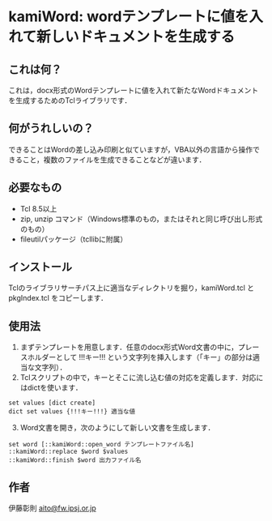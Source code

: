 ﻿# kamiWord: wordテンプレートに値を入れて新しいドキュメントを生成する

## これは何？

これは，docx形式のWordテンプレートに値を入れて新たなWordドキュメントを生成するためのTclライブラリです．

## 何がうれしいの？
できることはWordの差し込み印刷と似ていますが，VBA以外の言語から操作できること，複数のファイルを生成できることなどが違います．

## 必要なもの
- Tcl 8.5以上
- zip, unzip コマンド（Windows標準のもの，またはそれと同じ呼び出し形式のもの）
- fileutilパッケージ（tcllibに附属）

## インストール
Tclのライブラリサーチパス上に適当なディレクトリを掘り，kamiWord.tcl とpkgIndex.tcl をコピーします．

## 使用法

1. まずテンプレートを用意します．任意のdocx形式Word文書の中に，プレースホルダーとして !!!キー!!! という文字列を挿入します（「キー」の部分は適当な文字列）．
2. Tclスクリプトの中で，キーとそこに流し込む値の対応を定義します．対応にはdictを使います．

```
set values [dict create]
dict set values {!!!キー!!!} 適当な値
```

3. Word文書を開き，次のようにして新しい文書を生成します．

```
set word [::kamiWord::open_word テンプレートファイル名]
::kamiWord::replace $word $values
::kamiWord::finish $word 出力ファイル名
```

## 作者
伊藤彰則 aito@fw.ipsj.or.jp
